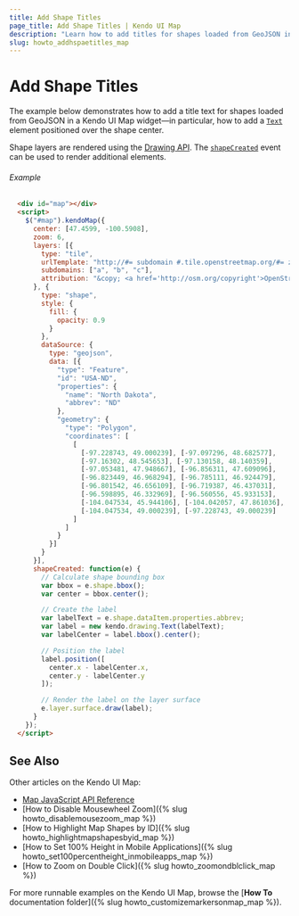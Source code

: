 ```yaml
---
title: Add Shape Titles
page_title: Add Shape Titles | Kendo UI Map
description: "Learn how to add titles for shapes loaded from GeoJSON in a Kendo UI Map widget."
slug: howto_addhspaetitles_map
---
```


# Add Shape Titles

The example below demonstrates how to add a title text for shapes loaded from GeoJSON in a Kendo UI Map widget&mdash;in particular, how to add a [`Text`](/api/javascript/drawing/text) element positioned over the shape center.

Shape layers are rendered using the [Drawing API](/framework/drawing/overview). The [`shapeCreated`](/api/javascript/dataviz/ui/map#events-shapeCreated) event can be used to render additional elements.

###### Example

```html
  <div id="map"></div>
  <script>
    $("#map").kendoMap({
      center: [47.4599, -100.5908],
      zoom: 6,
      layers: [{
        type: "tile",
        urlTemplate: "http://#= subdomain #.tile.openstreetmap.org/#= zoom #/#= x #/#= y #.png",
        subdomains: ["a", "b", "c"],
        attribution: "&copy; <a href='http://osm.org/copyright'>OpenStreetMap contributors</a>."
      }, {
        type: "shape",
        style: {
          fill: {
            opacity: 0.9
          }
        },
        dataSource: {
          type: "geojson",
          data: [{
            "type": "Feature",
            "id": "USA-ND",
            "properties": {
              "name": "North Dakota",
              "abbrev": "ND"
            },
            "geometry": {
              "type": "Polygon",
              "coordinates": [
                [
                  [-97.228743, 49.000239], [-97.097296, 48.682577],
                  [-97.16302, 48.545653], [-97.130158, 48.140359],
                  [-97.053481, 47.948667], [-96.856311, 47.609096],
                  [-96.823449, 46.968294], [-96.785111, 46.924479],
                  [-96.801542, 46.656109], [-96.719387, 46.437031],
                  [-96.598895, 46.332969], [-96.560556, 45.933153],
                  [-104.047534, 45.944106], [-104.042057, 47.861036],
                  [-104.047534, 49.000239], [-97.228743, 49.000239]
                ]
              ]
            }
          }]
        }
      }],
      shapeCreated: function(e) {
        // Calculate shape bounding box
        var bbox = e.shape.bbox();
        var center = bbox.center();

        // Create the label
        var labelText = e.shape.dataItem.properties.abbrev;
        var label = new kendo.drawing.Text(labelText);
        var labelCenter = label.bbox().center();

        // Position the label
        label.position([
          center.x - labelCenter.x,
          center.y - labelCenter.y
        ]);

        // Render the label on the layer surface
        e.layer.surface.draw(label);
      }
    });
  </script>
```

## See Also

Other articles on the Kendo UI Map:

* [Map JavaScript API Reference](/api/javascript/dataviz/ui/map)
* [How to Disable Mousewheel Zoom]({% slug howto_disablemousezoom_map %})
* [How to Highlight Map Shapes by ID]({% slug howto_highlightmapshapesbyid_map %})
* [How to Set 100% Height in Mobile Applications]({% slug howto_set100percentheight_inmobileapps_map %})
* [How to Zoom on Double Click]({% slug howto_zoomondblclick_map %})

For more runnable examples on the Kendo UI Map, browse the [**How To** documentation folder]({% slug howto_customizemarkersonmap_map %}).
